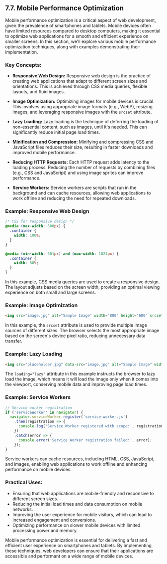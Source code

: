 ## 7.7. Mobile Performance Optimization

Mobile performance optimization is a critical aspect of web development, given the prevalence of smartphones and tablets. Mobile devices often have limited resources compared to desktop computers, making it essential to optimize web applications for a smooth and efficient experience on smaller screens. In this section, we'll explore various mobile performance optimization techniques, along with examples demonstrating their implementation.

### Key Concepts:

- **Responsive Web Design:** Responsive web design is the practice of creating web applications that adapt to different screen sizes and orientations. This is achieved through CSS media queries, flexible layouts, and fluid images.

- **Image Optimization:** Optimizing images for mobile devices is crucial. This involves using appropriate image formats (e.g., WebP), resizing images, and leveraging responsive images with the `srcset` attribute.

- **Lazy Loading:** Lazy loading is the technique of deferring the loading of non-essential content, such as images, until it's needed. This can significantly reduce initial page load times.

- **Minification and Compression:** Minifying and compressing CSS and JavaScript files reduces their size, resulting in faster downloads and improved mobile performance.

- **Reducing HTTP Requests:** Each HTTP request adds latency to the loading process. Reducing the number of requests by combining files (e.g., CSS and JavaScript) and using image sprites can improve performance.

- **Service Workers:** Service workers are scripts that run in the background and can cache resources, allowing web applications to work offline and reducing the need for repeated downloads.

### Example: Responsive Web Design

```css
/* CSS for responsive design */
@media (max-width: 600px) {
  .container {
    width: 100%;
  }
}

@media (min-width: 601px) and (max-width: 1024px) {
  .container {
    width: 80%;
  }
}
```

In this example, CSS media queries are used to create a responsive design. The layout adjusts based on the screen width, providing an optimal viewing experience on both small and large screens.

### Example: Image Optimization

```html
<img src="image.jpg" alt="Sample Image" width="800" height="600" srcset="image-800.jpg 800w, image-400.jpg 400w" />
```

In this example, the `srcset` attribute is used to provide multiple image sources of different sizes. The browser selects the most appropriate image based on the screen's device pixel ratio, reducing unnecessary data transfer.

### Example: Lazy Loading

```html
<img src="placeholder.jpg" data-src="image.jpg" alt="Sample Image" width="800" height="600" loading="lazy" />
```

The `loading="lazy"` attribute in this example instructs the browser to lazy load the image, which means it will load the image only when it comes into the viewport, conserving mobile data and improving page load times.

### Example: Service Workers

```javascript
// Service worker registration
if ('serviceWorker' in navigator) {
  navigator.serviceWorker.register('service-worker.js')
    .then(registration => {
      console.log('Service Worker registered with scope:', registration.scope);
    })
    .catch(error => {
      console.error('Service Worker registration failed:', error);
    });
}
```

Service workers can cache resources, including HTML, CSS, JavaScript, and images, enabling web applications to work offline and enhancing performance on mobile devices.

### Practical Uses:

- Ensuring that web applications are mobile-friendly and responsive to different screen sizes.
- Reducing the initial load times and data consumption on mobile networks.
- Improving the user experience for mobile visitors, which can lead to increased engagement and conversions.
- Optimizing performance on slower mobile devices with limited processing power and memory.

Mobile performance optimization is essential for delivering a fast and efficient user experience on smartphones and tablets. By implementing these techniques, web developers can ensure that their applications are accessible and performant on a wide range of mobile devices.
